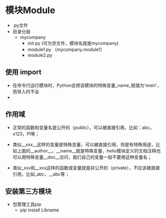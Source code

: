 #	模块Module
+	.py文件
+	目录分层
	+	mycompany
		+	_init_.py (可为空文件，模块名就是mycompany)
		+	module1.py （mycompany.module1）
		+	module2.py


##	使用	import
+	在命令行运行模块时，Python会把该模块的特殊变量_name_赋值为'_main_'，而导入时不会
+	

##	作用域

+	正常的函数和变量名是公开的（public），可以被直接引用，比如：abc，x123，PI等；

+	类似\_\_xxx__这样的变量是特殊变量，可以被直接引用，但是有特殊用途，比如上面的\_\_author__，\_\_name__就是特殊变量，hello模块定义的文档注释也可以用特殊变量__doc__访问，我们自己的变量一般不要用这种变量名；

+	类似_xxx和__xxx这样的函数或变量就是非公开的（private），不应该被直接引用，比如_abc，__abc等；


##	安装第三方模块
+	包管理工具pip
	+	pip install Libname















